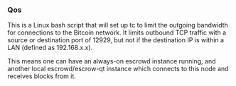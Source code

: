 ### Qos ###

This is a Linux bash script that will set up tc to limit the outgoing bandwidth for connections to the Bitcoin network. It limits outbound TCP traffic with a source or destination port of 12929, but not if the destination IP is within a LAN (defined as 192.168.x.x).

This means one can have an always-on escrowd instance running, and another local escrowd/escrow-qt instance which connects to this node and receives blocks from it.

